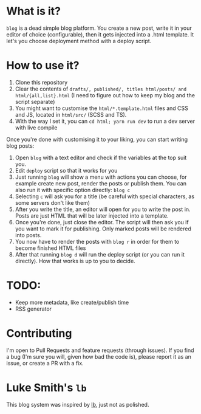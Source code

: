 # What is it?
`blog` is a dead simple blog platform. You create a new post, write it in your editor of choice
(configurable), then it gets injected into a .html template. It let's you choose deployment method
with a deploy script.

# How to use it?
1. Clone this repository
2. Clear the contents of `drafts/, published/, titles html/posts/ and html/{all,list}.html` (I need to
   figure out how to keep my blog and the script separate)
3. You might want to customise the `html/*.template.html` files and CSS and JS, located in
   `html/src/` (SCSS and TS).
4. With the way I set it, you can `cd html; yarn run dev` to run a dev server with live compile

Once you're done with customising it to your liking, you can start writing blog posts:
1. Open `blog` with a text editor and check if the variables at the top suit you.
2. Edit `deploy` script so that it works for you
3. Just running `blog` will show a menu with actions you can choose, for example create new post,
   render the posts or publish them. You can also run it with specific option directly: `blog c`
4. Selecting `c` will ask you for a title (be careful with special characters, as some servers don't
   like them)
5. After you write the title, an editor will open for you to write the post in. Posts are just HTML
   that will be later injected into a template.
6. Once you're done, just close the editor. The script will then ask you if you want to mark it for
   publishing. Only marked posts will be rendered into posts.
7. You now have to render the posts with `blog r` in order for them to become finished HTML files
8. After that running `blog d` will run the deploy script (or you can run it directly). How that
   works is up to you to decide.

# TODO:
- Keep more metadata, like create/publish time
- RSS generator

# Contributing
I'm open to Pull Requests and feature requests (through issues). If you find a bug (I'm sure you will, given how bad the code is), please report it as an issue, or create a PR with a fix.

# Luke Smith's `lb`
This blog system was inspired by [lb](https://github.com/lukesmithxyz/lb), just not as polished.
